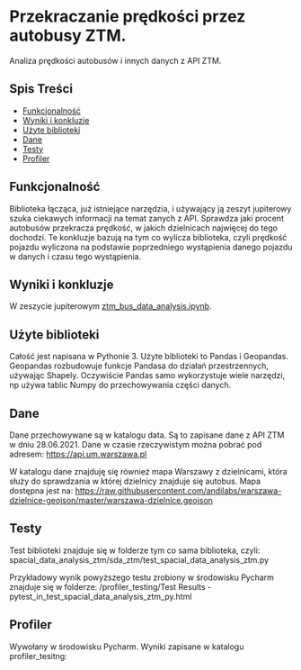 # Przekraczanie prędkości przez autobusy ZTM.
Analiza prędkości autobusów i innych danych z API ZTM.

## Spis Treści

* [Funkcjonalność](#funkcjonalność)
* [Wyniki i konkluzje](#wyniki_konkluzje)
* [Użyte biblioteki](#biblioteki)
* [Dane](#dane)
* [Testy](#testy)
* [Profiler](#profiler)

## Funkcjonalność
Biblioteka łącząca, już istniejące narzędzia, i używający ją zeszyt jupiterowy szuka ciekawych informacji na temat zanych z API.
Sprawdza jaki procent autobusów przekracza prędkość, w jakich dzielnicach najwięcej do tego dochodzi.
Te konkluzje bazują na tym co wylicza biblioteka, czyli prędkość pojazdu wyliczona na podstawie poprzedniego wystąpienia danego pojazdu w danych i czasu tego wystąpienia.

## Wyniki i konkluzje
W zeszycie jupiterowym [ztm_bus_data_analysis.ipynb](ztm_bus_data_analysis.ipynb).

## Użyte biblioteki
Całość jest napisana w Pythonie 3.
Użyte biblioteki to Pandas i Geopandas. Geopandas rozbudowuje funkcje Pandasa do działań przestrzennych, używając Shapely.
Oczywiście Pandas samo wykorzystuje wiele narzędzi, np używa tablic Numpy do przechowywania części danych.

## Dane
Dane przechowywane są w katalogu data. Są to zapisane dane z API ZTM w dniu 28.06.2021.
Dane w czasie rzeczywistym można pobrać pod adresem:
https://api.um.warszawa.pl

W katalogu dane znajduję się również mapa Warszawy z dzielnicami, która służy do sprawdzania w której dzielnicy znajduje się autobus.
Mapa dostępna jest na:
https://raw.githubusercontent.com/andilabs/warszawa-dzielnice-geojson/master/warszawa-dzielnice.geojson


## Testy
Test biblioteki znajduje się w folderze tym co sama biblioteka, czyli:
spacial_data_analysis_ztm/sda_ztm/test_spacial_data_analysis_ztm.py

Przykładowy wynik powyższego testu zrobiony w środowisku Pycharm znajduje się w folderze:
/profiler_testing/Test Results - pytest_in_test_spacial_data_analysis_ztm_py.html

## Profiler
Wywołany w środowisku Pycharm. Wyniki zapisane w katalogu profiler_tesitng: